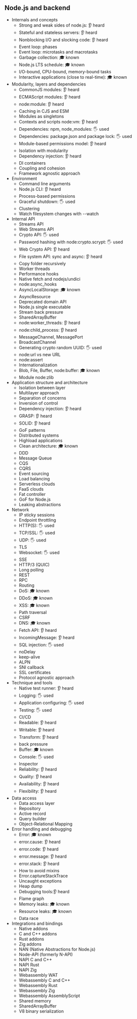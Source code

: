 ## Node.js and backend

- Internals and concepts
  - Strong and weak sides of node.js: 👂 heard
  - Stateful and stateless servers: 👂 heard
  - Nonblocking I/O and slocking code: 👂 heard
  - Event loop: phases
  - Event loop: microtasks and macrotasks
  - Garbage collection: 🎓 known
  - Node.js LTS schedule: 🎓 known
  - I/O-bound, CPU-bound, memory-bound tasks
  - Interactive applications (close to real-time): 🎓 known
- Modularity, layers and dependencies
  - CommonJS modules: 👂 heard
  - ECMAScript modules: 👂 heard
  - node:module: 👂 heard
  - Caching in CJS and ESM
  - Modules as singletons
  - Contexts and scripts node:vm: 👂 heard
  - Dependencies: npm, node_modules: 🖐️ used
  - Dependencies: package.json and package lock: 🖐️ used
  - Module-based permissions model: 👂 heard
  - Isolation with modularity
  - Dependency injection: 👂 heard
  - DI containers
  - Coupling and cohesion
  - Framework agnostic approach
- Environment
  - Command line arguments
  - Node.js CLI: 👂 heard
  - Process-based permissions
  - Graceful shutdown: 🖐️ used
  - Clustering
  - Watch filesystem changes with --watch
- Internal API
  - Streams API
  - Web Streams API
  - Crypto API: 🖐️ used
  - Password hashing with node:crypto.scrypt: 🖐️ used
  - Web Crypto API: 👂 heard
  - File system API: sync and async: 👂 heard
  - Copy folder recursively
  - Worker threads
  - Performance hooks
  - Native fetch and nodejs/undici
  - node:async_hooks
  - AsyncLocalStorage: 🎓 known
  - AsyncResource
  - Deprecated domain API
  - Node.js single executable
  - Stream back pressure
  - SharedArrayBuffer
  - node:worker_threads: 👂 heard
  - node:child_process: 👂 heard
  - MessageChannel, MessagePort
  - BroadcastChannel
  - Generating crypto random UUID: 🖐️ used
  - node:url vs new URL
  - node:assert
  - Internationalization
  - Blob, File, Buffer, node:buffer: 🎓 known
  - Module node:zlib
- Application structure and architecture
  - Isolation between layer
  - Multilayer approach
  - Separation of concerns
  - Inversion of control
  - Dependency injection: 👂 heard
  - GRASP: 👂 heard
  - SOLID: 👂 heard
  - GoF patterns
  - Distributed systems
  - Highload applications
  - Clean architecture: 🎓 known
  - DDD
  - Message Queue
  - CQS
  - CQRS
  - Event sourcing
  - Load balancing
  - Serverless clouds
  - FaaS clouds
  - Fat controller
  - GoF for Node.js
  - Leaking abstractions
- Network
  - IP sticky sessions
  - Endpoint throttling
  - HTTP(S): 🖐️ used
  - TCP/SSL: 🖐️ used
  - UDP: 🖐️ used
  - TLS
  - Websocket: 🖐️ used
  - SSE
  - HTTP/3 (QUIC)
  - Long polling
  - REST
  - RPC
  - Routing
  - DoS: 🎓 known
  - DDoS: 🎓 known
  - XSS: 🎓 known
  - Path traversal
  - CSRF
  - DNS: 🎓 known
  - Fetch API: 👂 heard
  - IncomingMessage: 👂 heard
  - SQL injection: 🖐️ used
  - noDelay
  - keep-alive
  - ALPN
  - SNI callback
  - SSL certificates
  - Protocol agnostic approach
- Technique and tools
  - Native test runner: 👂 heard
  - Logging: 🖐️ used
  - Application configuring: 🖐️ used
  - Testing: 🖐️ used
  - CI/CD
  - Readable: 👂 heard
  - Writable: 👂 heard
  - Transform: 👂 heard
  - back pressure
  - Buffer: 🎓 known
  - Console: 🖐️ used
  - Inspector
  - Reliability: 👂 heard
  - Quality: 👂 heard
  - Availability: 👂 heard
  - Flexibility: 👂 heard
- Data access
  - Data access layer
  - Repository
  - Active record
  - Query builder
  - Object-Relational Mapping
- Error handling and debugging
  - Error: 🎓 known
  - error.cause: 👂 heard
  - error.code: 👂 heard
  - error.message: 👂 heard
  - error.stack: 👂 heard
  - How to avoid mixins
  - Error.captureStackTrace
  - Uncaught exceptions
  - Heap dump
  - Debugging tools:👂 heard
  - Flame graph
  - Memory leaks: 🎓 known
  - Resource leaks: 🎓 known
  - Data race
- Integrations and bindings
  - Native addons
  - C and C++ addons
  - Rust addons
  - Zig addons
  - NAN (Native Abstractions for Node.js)
  - Node-API (formerly N-API)
  - NAPI C and C++
  - NAPI Rust
  - NAPI Zig
  - Webassembly WAT
  - Webassembly C and C++
  - Webassembly Rust
  - Webassembly Zig
  - Webassembly AssemblyScript
  - Shared memory
  - SharedArrayBuffer
  - V8 binary serialization
